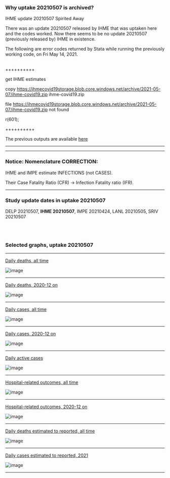 ### Why uptake 20210507 is archived?

IHME update 20210507 Spirited Away

There was an update 20210507 released by IHME that was uptaken here and the codes worked. Now there seems to be no update 20210507 (previously released by) IHME in existence.

The following are error codes returned by Stata while running the previously working code, on Fri May 14, 2021.
<br/><br/>

++++++++++

get IHME estimates

copy https://ihmecovid19storage.blob.core.windows.net/archive/2021-05-07/ihme-covid19.zip ihme-covid19.zip

file https://ihmecovid19storage.blob.core.windows.net/archive/2021-05-07/ihme-covid19.zip not found

r(601);

++++++++++


The previous outputs are available [here](https://github.com/pourmalek/covir2/tree/main/20210507/output/IHME/2021_05_07)


***********
***********

### Notice: Nomenclature CORRECTION:

IHME and IMPE estimate INFECTIONS (not CASES).

Their Case Fatality Ratio (CFR) -> Infection Fatality ratio (IFR).

***********

### Study update dates in uptake 20210507

DELP 20210507, **IHME 20210507**, IMPE 20210424, LANL 20210505, SRIV 20210507


<br/><br/>


### Selected graphs, uptake 20210507

****

[Daily deaths, all time](https://github.com/pourmalek/covir2/blob/main/20210507/output/merge/graph%2011a%20COVID-19%20daily%20deaths%2C%20Iran%2C%20reference%20scenarios.pdf)

![image](https://user-images.githubusercontent.com/30849720/118109703-6374d700-b396-11eb-9d6a-59c76548c3dd.png)

****

[Daily deaths, 2020-12 on](https://github.com/pourmalek/covir2/blob/main/20210507/output/merge/graph%2012a%20COVID-19%20daily%20deaths%2C%20Iran%2C%20reference%20scenarios%2C%202020-12-01%20on.pdf)

![image](https://user-images.githubusercontent.com/30849720/118109836-8b643a80-b396-11eb-97e3-86eb12d99370.png)

****

[Daily cases, all time](https://github.com/pourmalek/covir2/blob/main/20210507/output/merge/graph%2021a%20COVID-19%20daily%20cases%2C%20Iran%2C%20reference%20scenarios.pdf)

![image](https://user-images.githubusercontent.com/30849720/118110007-be0e3300-b396-11eb-83c5-e69d7f1100bf.png)

****

[Daily cases, 2020-12 on](https://github.com/pourmalek/covir2/blob/main/20210507/output/merge/graph%2022a%20COVID-19%20daily%20cases%2C%20Iran%2C%20reference%20scenarios%2C%202020-12-01%20on.pdf)

![image](https://user-images.githubusercontent.com/30849720/118110160-ec8c0e00-b396-11eb-971f-031f41eb2969.png)

****

[Daily active cases](https://github.com/pourmalek/covir2/blob/main/20210507/output/merge/graph%2062.1%20COVID-19%20daily%20active%20cases%20wo%20GHAN%20Hijri.pdf)

![image](https://user-images.githubusercontent.com/30849720/118110261-12191780-b397-11eb-9f27-9f3e3a9e2490.png)

****

[Hospital-related outcomes, all time](https://github.com/pourmalek/covir2/blob/main/20210507/output/merge/graph%2071%20COVID-19%20hospital-related%20outcomes.pdf)

![image](https://user-images.githubusercontent.com/30849720/118110411-370d8a80-b397-11eb-83a6-ce8e8434b37e.png)

****

[Hospital-related outcomes, 2020-12 on](https://github.com/pourmalek/covir2/blob/main/20210507/output/merge/graph%2073%20COVID-19%20hospital-related%20outcomes%2C%20wo%20extremes%2C%202020-12-01%20on.pdf)

![image](https://user-images.githubusercontent.com/30849720/118110539-5f958480-b397-11eb-8fbd-5413fe7adc14.png)

****

[Daily deaths estimated to reported, all time](https://github.com/pourmalek/covir2/blob/main/20210507/output/merge/graph%2091%20COVID-19%20daily%20deaths%20estimated%20to%20reported%2C%20Iran%2C%20reference%20scenarios.pdf)

![image](https://user-images.githubusercontent.com/30849720/118110647-8653bb00-b397-11eb-8dd0-1c58f53a190c.png)

****

[Daily cases estimated to reported, 2021](https://github.com/pourmalek/covir2/blob/main/20210507/output/merge/graph%2093%20COVID-19%20daily%20cases%20estimated%20to%20reported%2C%20Iran%2C%20reference%20scenarios%2C%202021-01-01%20on.pdf) 

![image](https://user-images.githubusercontent.com/30849720/118110806-b7cc8680-b397-11eb-9cfb-bc588849135d.png)

****

